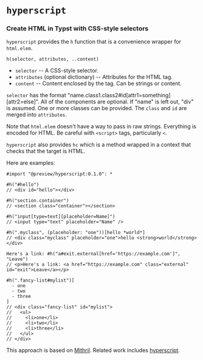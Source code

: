 # `hyperscript`
### Create HTML in Typst with CSS-style selectors

`hyperscript` provides the `h` function that is a convenience wrapper for `html.elem`.

`h(selector, attributes, ..content)`

* `selector` -- A CSS-style selector.
* `attributes` (optional dictionary) -- Attributes for the HTML tag.
* `content` -- Content enclosed by the tag. Can be strings or content.

`selector` has the format "name.class1.class2#id[attr1=something][attr2=else]". All of the components are optional. If "name" is left out, "div" is assumed. One or more classes can be provided. The `class` and `id` are merged into `attributes`.

Note that `html.elem` doesn't have a way to pass in raw strings. Everything is encoded for HTML. Be careful with `<script>` tags, particularly `<`.

`hyperscript` also provides `hc` which is a method wrapped in a context that checks that the target is HTML.

Here are examples:

```typst
#import "@preview/hyperscript:0.1.0": *

#h("#hello")
// <div id="hello"></div>

#h("section.container")
// <section class="container"></section>

#h("input[type=text][placeholder=Name]")
// <input type="text" placeholder="Name" />

#h(".myclass", (placeholder: "one"))[hello *world*]
// <div class="myclass" placeholder="one">hello <strong>world</strong></div>

Here's a link: #h("a#exit.external[href='https://example.com']", "Leave")
// <p>Here's a link: <a href="https://example.com" class="external" id="exit">Leave</a></p>

#h(".fancy-list#mylist")[
  - one
  - two
  - three
]
// <div class="fancy-list" id="mylist">
//   <ul>
//     <li>one</li>
//     <li>two</li>
//     <li>three</li>
//   </ul>
// </div>

```

This approach is based on [Mithril](https://mithril.js.org/hyperscript.html). Related work includes [hyperscript](https://github.com/hyperhype/hyperscript).
